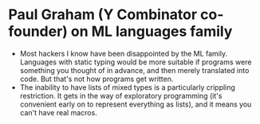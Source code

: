 # Paul Graham (Y Combinator co-founder) on ML languages family
* Most hackers I know have been disappointed by the ML family. Languages with static typing would be more suitable if programs were something you thought of in advance, and then merely translated into code. But that's not how programs get written.
* The inability to have lists of mixed types is a particularly crippling restriction. It gets in the way of exploratory programming (it's convenient early on to represent everything as lists), and it means you can't have real macros.